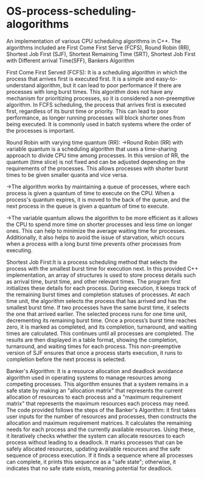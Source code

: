 # OS-process-scheduling-alogorithms
An implementation of various CPU scheduling algorithms in C++. The algorithms included are First Come First Serve (FCFS), Round Robin (RR), Shortest Job First (SJF), Shortest Remaining Time (SRT), Shortest Job First with Different arrival Time(SFF), Bankers Algorithm

First Come First Served (FCFS): It is a scheduling algorithm in which the process that arrives first is executed first. It is a simple and easy-to-understand algorithm, but it can lead to poor performance if there are processes with long burst times. This algorithm does not have any mechanism for prioritizing processes, so it is considered a non-preemptive algorithm. In FCFS scheduling, the process that arrives first is executed first, regardless of its burst time or priority. This can lead to poor performance, as longer running processes will block shorter ones from being executed. It is commonly used in batch systems where the order of the processes is important.

Round Robin with varying time quantum (RR):
->Round Robin (RR) with variable quantum is a scheduling algorithm that uses a time-sharing approach to divide CPU time among processes. In this version of RR, the quantum (time slice) is not fixed and can be adjusted depending on the requirements of the processes. This allows processes with shorter burst times to be given smaller quanta and vice versa.

->The algorithm works by maintaining a queue of processes, where each process is given a quantum of time to execute on the CPU. When a process's quantum expires, it is moved to the back of the queue, and the next process in the queue is given a quantum of time to execute.

->The variable quantum allows the algorithm to be more efficient as it allows the CPU to spend more time on shorter processes and less time on longer ones. This can help to minimize the average waiting time for processes. Additionally, it also helps to avoid the issue of starvation, which occurs when a process with a long burst time prevents other processes from executing.

Shortest Job First:It is a process scheduling method that selects the process with the smallest burst time for execution next. In this provided C++ implementation, an array of structures is used to store process details such as arrival time, burst time, and other relevant times. The program first initializes these details for each process. During execution, it keeps track of the remaining burst times and completion statuses of processes. At each time unit, the algorithm selects the process that has arrived and has the smallest burst time. If two processes have the same burst time, it selects the one that arrived earlier. The selected process runs for one time unit, decrementing its remaining burst time. Once a process’s burst time reaches zero, it is marked as completed, and its completion, turnaround, and waiting times are calculated. This continues until all processes are completed. The results are then displayed in a table format, showing the completion, turnaround, and waiting times for each process. This non-preemptive version of SJF ensures that once a process starts execution, it runs to completion before the next process is selected.

Banker's Algorithm: It is a resource allocation and deadlock avoidance algorithm used in operating systems to manage resources among competing processes. This algorithm ensures that a system remains in a safe state by making an "allocation matrix" that represents the current allocation of resources to each process and a "maximum requirement matrix" that represents the maximum resources each process may need. The code provided follows the steps of the Banker's Algorithm: it first takes user inputs for the number of resources and processes, then constructs the allocation and maximum requirement matrices. It calculates the remaining needs for each process and the currently available resources. Using these, it iteratively checks whether the system can allocate resources to each process without leading to a deadlock. It marks processes that can be safely allocated resources, updating available resources and the safe sequence of process execution. If it finds a sequence where all processes can complete, it prints this sequence as a "safe state"; otherwise, it indicates that no safe state exists, meaning potential for deadlock.
